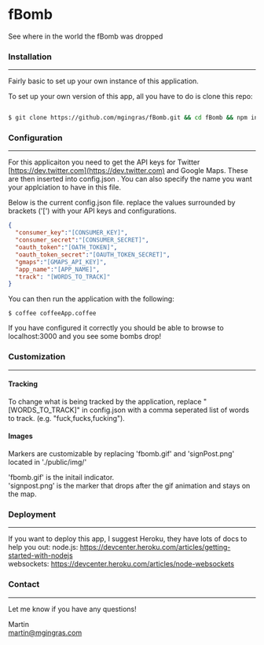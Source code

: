 fBomb
=====

See where in the world the fBomb was dropped

### Installation
---

Fairly basic to set up your own instance of this application.

To set up your own version of this app, all you have to do is clone this repo:

```bash

$ git clone https://github.com/mgingras/fBomb.git && cd fBomb && npm install

```

### Configuration
---

For this applicaiton you need to get the API keys for Twitter [https://dev.twitter.com](https://dev.twitter.com) and Google Maps. These are then inserted into config.json . You can also specify the name you want your applciation to have in this file.

Below is the current config.json file. replace the values surrounded by brackets ('[') with your API keys and configurations.

```json
{
  "consumer_key":"[CONSUMER_KEY]",
  "consumer_secret":"[CONSUMER_SECRET]",
  "oauth_token":"[OATH_TOKEN]",
  "oauth_token_secret":"[OAUTH_TOKEN_SECRET]",
  "gmaps":"[GMAPS_API_KEY]",
  "app_name":"[APP_NAME]",
  "track": "[WORDS_TO_TRACK]"
}
```

You can then run the application with the following:

```
$ coffee coffeeApp.coffee
```

If you have configured it correctly you should be able to browse to localhost:3000 and you see some bombs drop!

### Customization
---
#### Tracking
To change what is being tracked by the application, replace "[WORDS_TO_TRACK]" in config.json with a comma seperated list of words to track. (e.g. "fuck,fucks,fucking").   

#### Images
Markers are customizable by replacing 'fbomb.gif' and 'signPost.png' located in './public/img/'   

'fbomb.gif' is the initail indicator.   
'signpost.png' is the marker that drops after the gif animation and stays on the map.


### Deployment
---
If you want to deploy this app, I suggest Heroku, they have lots of docs to help you out:
node.js: https://devcenter.heroku.com/articles/getting-started-with-nodejs   
websockets: https://devcenter.heroku.com/articles/node-websockets

### Contact
---

Let me know if you have any questions!

Martin   
<martin@mgingras.com>
